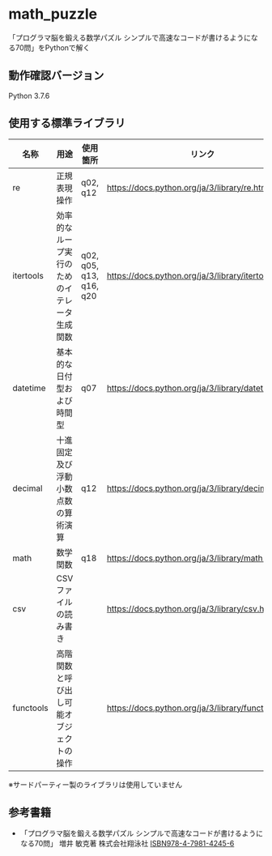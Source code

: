 # math_puzzle
「プログラマ脳を鍛える数学パズル シンプルで高速なコードが書けるようになる70問」をPythonで解く

## 動作確認バージョン
Python 3.7.6

## 使用する標準ライブラリ
| 名称 | 用途 | 使用箇所 | リンク |
|---|---|---|---|
|re |正規表現操作 | q02, q12 |https://docs.python.org/ja/3/library/re.html |
|itertools |効率的なループ実行のためのイテレータ生成関数 | q02, q05, q13, q16, q20 |https://docs.python.org/ja/3/library/itertools.html |
|datetime |基本的な日付型および時間型 | q07 |https://docs.python.org/ja/3/library/datetime.html |
|decimal |十進固定及び浮動小数点数の算術演算 | q12 |https://docs.python.org/ja/3/library/decimal.html |
|math |数学関数 | q18 |https://docs.python.org/ja/3/library/math.html |
|csv |CSV ファイルの読み書き | |https://docs.python.org/ja/3/library/csv.html |
|functools |高階関数と呼び出し可能オブジェクトの操作 | |https://docs.python.org/ja/3/library/functools.html |

※サードパーティー製のライブラリは使用していません

## 参考書籍
- 「プログラマ脳を鍛える数学パズル シンプルで高速なコードが書けるようになる70問」 増井 敏克著 株式会社翔泳社 [ISBN978-4-7981-4245-6](https://books.google.co.jp/books?id=dnzCCgAAQBAJ&pg=PA312&lpg=PA312&dq=ISBN978-4-7981-4245-6&source=bl&ots=AQYxdf9F9_&sig=ACfU3U0SOUkmrUcqSzOTBvrRH-gMlJ1wnA&hl=ja&sa=X&ved=2ahUKEwjXifW54eLpAhWTEqYKHQ9CBogQ6AEwAXoECAkQAQ#v=onepage&q=ISBN978-4-7981-4245-6&f=false)
